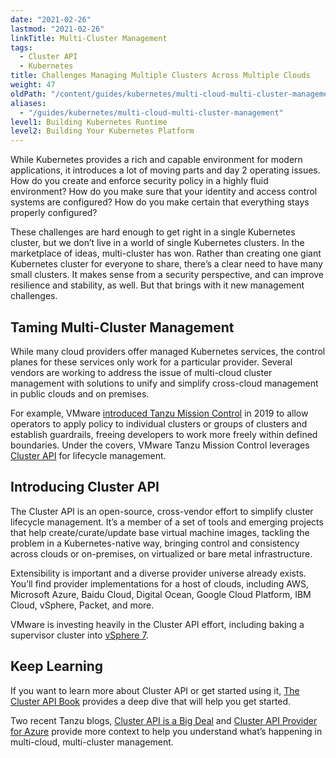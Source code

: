 ```yaml
---
date: "2021-02-26"
lastmod: "2021-02-26"
linkTitle: Multi-Cluster Management
tags:
  - Cluster API
  - Kubernetes
title: Challenges Managing Multiple Clusters Across Multiple Clouds
weight: 47
oldPath: "/content/guides/kubernetes/multi-cloud-multi-cluster-management.md"
aliases:
  - "/guides/kubernetes/multi-cloud-multi-cluster-management"
level1: Building Kubernetes Runtime
level2: Building Your Kubernetes Platform
---
```


While Kubernetes provides a rich and capable environment for modern applications, it introduces a lot of moving parts and day 2 operating issues. How do you create and enforce security policy in a highly fluid environment? How do you make sure that your identity and access control systems are configured? How do you make certain that everything stays properly configured?

These challenges are hard enough to get right in a single Kubernetes cluster, but we don’t live in a world of single Kubernetes clusters. In the marketplace of ideas, multi-cluster has won. Rather than creating one giant Kubernetes cluster for everyone to share, there’s a clear need to have many small clusters. It makes sense from a security perspective, and can improve resilience and stability, as well. But that brings with it new management challenges.

## Taming Multi-Cluster Management

While many cloud providers offer managed Kubernetes services, the control planes for these services only work for a particular provider. Several vendors are working to address the issue of multi-cloud cluster management with solutions to unify and simplify cross-cloud management in public clouds and on premises.

For example, VMware [introduced Tanzu Mission Control](https://tanzu.vmware.com/content/tanzu-mission-control/introducing-vmware-tanzu-mission-control-to-bring-order-to-cluster-chaos) in 2019 to allow operators to apply policy to individual clusters or groups of clusters and establish guardrails, freeing developers to work more freely within defined boundaries. Under the covers, VMware Tanzu Mission Control leverages [Cluster API](https://github.com/kubernetes-sigs/cluster-api) for lifecycle management.

## Introducing Cluster API

The Cluster API is an open-source, cross-vendor effort to simplify cluster lifecycle management. It’s a member of a set of tools and emerging projects that help create/curate/update base virtual machine images, tackling the problem in a Kubernetes-native way, bringing control and consistency across clouds or on-premises, on virtualized or bare metal infrastructure.

Extensibility is important and a diverse provider universe already exists. You’ll find provider implementations for a host of clouds, including AWS, Microsoft Azure, Baidu Cloud, Digital Ocean, Google Cloud Platform, IBM Cloud, vSphere, Packet, and more.

VMware is investing heavily in the Cluster API effort, including baking a supervisor cluster into [vSphere 7](https://tanzu.vmware.com/content/blog/vsphere-7-and-tanzu-kubernetes-grid-powerful-platform-for-architecting-modern-apps).

## Keep Learning

If you want to learn more about Cluster API or get started using it, [The Cluster API Book](https://cluster-api.sigs.k8s.io/) provides a deep dive that will help you get started.

Two recent Tanzu blogs, [Cluster API is a Big Deal](https://tanzu.vmware.com/content/blog/cluster-api-is-a-big-deal-joe-beda-craig-mcluckie-tell-you-why) and [Cluster API Provider for Azure](https://tanzu.vmware.com/content/blog/cluster-api-provider-for-azure-is-another-giant-leap-for-the-community) provide more context to help you understand what’s happening in multi-cloud, multi-cluster management.
